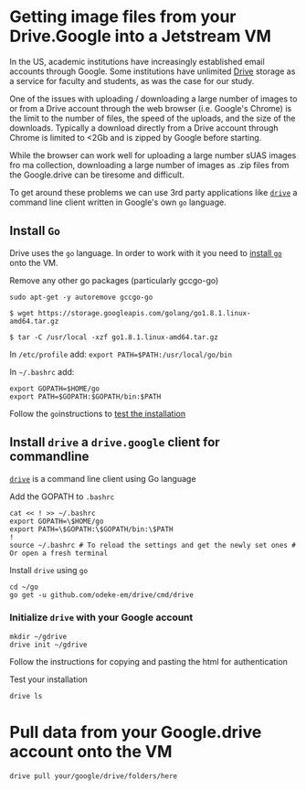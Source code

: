 # Getting image files from your Drive.Google into a Jetstream VM

In the US, academic institutions have increasingly established email accounts through Google.
Some institutions have unlimited [Drive](https://drive.google.com) storage 
as a service for faculty and students, as was the case for our study.

One of the issues with uploading / downloading a large number of images to or from a Drive 
account through the web browser (i.e. Google's Chrome) is the limit to the number of files, 
the speed of the uploads, and the size of the downloads. Typically a download directly from a 
Drive account through Chrome is limited to <2Gb and is zipped by Google before starting.

While the browser can work well for uploading a large number sUAS images fro ma collection,
downloading a large number of images as .zip files from the Google.drive can be tiresome and difficult.

To get around these problems we can use 3rd party applications like [`drive`](https://github.com/odeke-em/drive) a command line client 
written in Google's own `go` language.

## Install `Go` 

Drive uses the `go` language. In order to work with it you need to [install `go`](https://golang.org/doc/install) onto the VM.

Remove any other go packages (particularly gccgo-go)

```
sudo apt-get -y autoremove gccgo-go
```

```
$ wget https://storage.googleapis.com/golang/go1.8.1.linux-amd64.tar.gz
```

```
$ tar -C /usr/local -xzf go1.8.1.linux-amd64.tar.gz
```

In `/etc/profile` add: `export PATH=$PATH:/usr/local/go/bin`

In `~/.bashrc` add:  
```
export GOPATH=$HOME/go
export PATH=$GOPATH:$GOPATH/bin:$PATH
```

Follow the `go`instructions to [test the installation](https://golang.org/doc/install#testing)

## Install `drive` a `drive.google` client for commandline

[`drive`](https://github.com/odeke-em/drive#installing) is a command line client using Go language

Add the GOPATH to `.bashrc`

```
cat << ! >> ~/.bashrc
export GOPATH=\$HOME/go
export PATH=\$GOPATH:\$GOPATH/bin:\$PATH
!
source ~/.bashrc # To reload the settings and get the newly set ones # Or open a fresh terminal
```

Install `drive` using `go`

```
cd ~/go
go get -u github.com/odeke-em/drive/cmd/drive
```

### Initialize `drive` with your Google account

```
mkdir ~/gdrive
drive init ~/gdrive
```

Follow the instructions for copying and pasting the html for authentication

Test your installation

```
drive ls
```
# Pull data from your Google.drive account onto the VM

```
drive pull your/google/drive/folders/here
```
